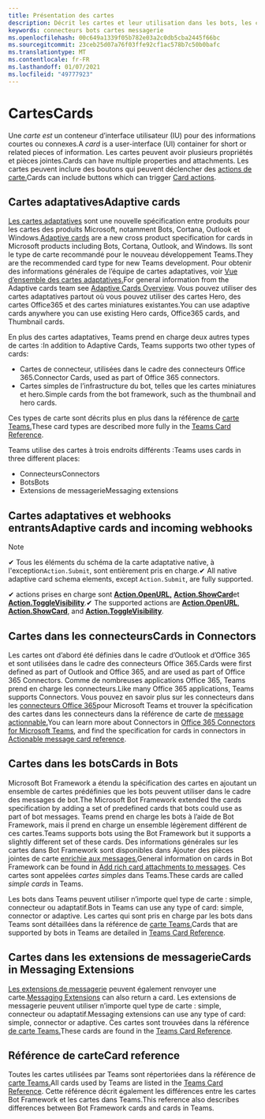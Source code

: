 ```yaml
---
title: Présentation des cartes
description: Décrit les cartes et leur utilisation dans les bots, les connecteurs et les extensions de messagerie
keywords: connecteurs bots cartes messagerie
ms.openlocfilehash: 00c649a1339f05b782e03a2c0db5cba2445f66bc
ms.sourcegitcommit: 23ceb25d07a76f03ffe92cf1ac578b7c50b0bafc
ms.translationtype: MT
ms.contentlocale: fr-FR
ms.lasthandoff: 01/07/2021
ms.locfileid: "49777923"
---
```

# <a name="cards"></a><span data-ttu-id="d93cc-104">Cartes</span><span class="sxs-lookup"><span data-stu-id="d93cc-104">Cards</span></span>

<span data-ttu-id="d93cc-105">Une *carte est* un conteneur d’interface utilisateur (IU) pour des informations courtes ou connexes.</span><span class="sxs-lookup"><span data-stu-id="d93cc-105">A *card* is a user-interface (UI) container for short or related pieces of information.</span></span> <span data-ttu-id="d93cc-106">Les cartes peuvent avoir plusieurs propriétés et pièces jointes.</span><span class="sxs-lookup"><span data-stu-id="d93cc-106">Cards can have multiple properties and attachments.</span></span> <span data-ttu-id="d93cc-107">Les cartes peuvent inclure des boutons qui peuvent déclencher des [actions de carte.](~/task-modules-and-cards/cards/cards-actions.md)</span><span class="sxs-lookup"><span data-stu-id="d93cc-107">Cards can include buttons which can trigger [Card actions](~/task-modules-and-cards/cards/cards-actions.md).</span></span>

## <a name="adaptive-cards"></a><span data-ttu-id="d93cc-108">Cartes adaptatives</span><span class="sxs-lookup"><span data-stu-id="d93cc-108">Adaptive cards</span></span>

<span data-ttu-id="d93cc-109">[Les cartes adaptatives](~/task-modules-and-cards/cards/cards-reference.md#adaptive-card) sont une nouvelle spécification entre produits pour les cartes des produits Microsoft, notamment Bots, Cortana, Outlook et Windows.</span><span class="sxs-lookup"><span data-stu-id="d93cc-109">[Adaptive cards](~/task-modules-and-cards/cards/cards-reference.md#adaptive-card) are a new cross product specification for cards in Microsoft products including Bots, Cortana, Outlook, and Windows.</span></span> <span data-ttu-id="d93cc-110">Ils sont le type de carte recommandé pour le nouveau développement Teams.</span><span class="sxs-lookup"><span data-stu-id="d93cc-110">They are the recommended card type for new Teams development.</span></span> <span data-ttu-id="d93cc-111">Pour obtenir des informations générales de l’équipe de cartes adaptatives, voir [Vue d’ensemble des cartes adaptatives.](/adaptive-cards)</span><span class="sxs-lookup"><span data-stu-id="d93cc-111">For general information from the Adaptive cards team see [Adaptive Cards Overview](/adaptive-cards).</span></span> <span data-ttu-id="d93cc-112">Vous pouvez utiliser des cartes adaptatives partout où vous pouvez utiliser des cartes Hero, des cartes Office365 et des cartes miniatures existantes.</span><span class="sxs-lookup"><span data-stu-id="d93cc-112">You can use adaptive cards anywhere you can use existing Hero cards, Office365 cards, and Thumbnail cards.</span></span>

<span data-ttu-id="d93cc-113">En plus des cartes adaptatives, Teams prend en charge deux autres types de cartes :</span><span class="sxs-lookup"><span data-stu-id="d93cc-113">In addition to Adaptive Cards, Teams supports two other types of cards:</span></span>

* <span data-ttu-id="d93cc-114">Cartes de connecteur, utilisées dans le cadre des connecteurs Office 365.</span><span class="sxs-lookup"><span data-stu-id="d93cc-114">Connector Cards, used as part of Office 365 connectors.</span></span>
* <span data-ttu-id="d93cc-115">Cartes simples de l’infrastructure du bot, telles que les cartes miniatures et hero.</span><span class="sxs-lookup"><span data-stu-id="d93cc-115">Simple cards from the bot framework, such as the thumbnail and hero cards.</span></span>

<span data-ttu-id="d93cc-116">Ces types de carte sont décrits plus en plus dans la référence de [carte Teams.](~/task-modules-and-cards/cards/cards-reference.md)</span><span class="sxs-lookup"><span data-stu-id="d93cc-116">These card types are described more fully in the [Teams Card Reference](~/task-modules-and-cards/cards/cards-reference.md).</span></span>

<span data-ttu-id="d93cc-117">Teams utilise des cartes à trois endroits différents :</span><span class="sxs-lookup"><span data-stu-id="d93cc-117">Teams uses cards in three different places:</span></span>

* <span data-ttu-id="d93cc-118">Connecteurs</span><span class="sxs-lookup"><span data-stu-id="d93cc-118">Connectors</span></span>
* <span data-ttu-id="d93cc-119">Bots</span><span class="sxs-lookup"><span data-stu-id="d93cc-119">Bots</span></span>
* <span data-ttu-id="d93cc-120">Extensions de messagerie</span><span class="sxs-lookup"><span data-stu-id="d93cc-120">Messaging extensions</span></span>

## <a name="adaptive-cards-and-incoming-webhooks"></a><span data-ttu-id="d93cc-121">Cartes adaptatives et webhooks entrants</span><span class="sxs-lookup"><span data-stu-id="d93cc-121">Adaptive cards and incoming webhooks</span></span>

> [!NOTE]
>
> <span data-ttu-id="d93cc-122">✔ Tous les éléments du schéma de la carte adaptative native, à l'exception`Action.Submit`, sont entièrement pris en charge.</span><span class="sxs-lookup"><span data-stu-id="d93cc-122">✔ All native adaptive card schema elements, except `Action.Submit`, are fully supported.</span></span>
>
> <span data-ttu-id="d93cc-123">✔ actions prises en charge sont [**Action.OpenURL,**](https://adaptivecards.io/explorer/Action.OpenUrl.html) [**Action.ShowCard**](https://adaptivecards.io/explorer/Action.ShowCard.html)et [**Action.ToggleVisibility**](https://adaptivecards.io/explorer/Action.ToggleVisibility.html).</span><span class="sxs-lookup"><span data-stu-id="d93cc-123">✔ The supported actions are [**Action.OpenURL**](https://adaptivecards.io/explorer/Action.OpenUrl.html), [**Action.ShowCard**](https://adaptivecards.io/explorer/Action.ShowCard.html), and [**Action.ToggleVisibility**](https://adaptivecards.io/explorer/Action.ToggleVisibility.html).</span></span>

## <a name="cards-in-connectors"></a><span data-ttu-id="d93cc-124">Cartes dans les connecteurs</span><span class="sxs-lookup"><span data-stu-id="d93cc-124">Cards in Connectors</span></span>

<span data-ttu-id="d93cc-125">Les cartes ont d’abord été définies dans le cadre d’Outlook et d’Office 365 et sont utilisées dans le cadre des connecteurs Office 365.</span><span class="sxs-lookup"><span data-stu-id="d93cc-125">Cards were first defined as part of Outlook and Office 365, and are used as part of Office 365 Connectors.</span></span> <span data-ttu-id="d93cc-126">Comme de nombreuses applications Office 365, Teams prend en charge les connecteurs.</span><span class="sxs-lookup"><span data-stu-id="d93cc-126">Like many Office 365 applications, Teams supports Connectors.</span></span> <span data-ttu-id="d93cc-127">Vous pouvez en savoir plus sur les connecteurs dans les [connecteurs Office 365](~/webhooks-and-connectors/what-are-webhooks-and-connectors.md)pour Microsoft Teams et trouver la spécification des cartes dans les connecteurs dans la référence de carte de [message actionnable.](/outlook/actionable-messages/card-reference)</span><span class="sxs-lookup"><span data-stu-id="d93cc-127">You can learn more about Connectors in [Office 365 Connectors for Microsoft Teams](~/webhooks-and-connectors/what-are-webhooks-and-connectors.md), and find the specification for cards in connectors in [Actionable message card reference](/outlook/actionable-messages/card-reference).</span></span>

## <a name="cards-in-bots"></a><span data-ttu-id="d93cc-128">Cartes dans les bots</span><span class="sxs-lookup"><span data-stu-id="d93cc-128">Cards in Bots</span></span>

<span data-ttu-id="d93cc-129">Microsoft Bot Framework a étendu la spécification des cartes en ajoutant un ensemble de cartes prédéfinies que les bots peuvent utiliser dans le cadre des messages de bot.</span><span class="sxs-lookup"><span data-stu-id="d93cc-129">The Microsoft Bot Framework extended the cards specification by adding a set of predefined cards that bots could use as part of bot messages.</span></span> <span data-ttu-id="d93cc-130">Teams prend en charge les bots à l’aide de Bot Framework, mais il prend en charge un ensemble légèrement différent de ces cartes.</span><span class="sxs-lookup"><span data-stu-id="d93cc-130">Teams supports bots using the Bot Framework but it supports a slightly different set of these cards.</span></span> <span data-ttu-id="d93cc-131">Des informations générales sur les cartes dans Bot Framework sont disponibles dans Ajouter des pièces jointes de carte [enrichie aux messages.](/bot-framework/nodejs/bot-builder-nodejs-send-rich-cards)</span><span class="sxs-lookup"><span data-stu-id="d93cc-131">General information on cards in Bot Framework can be found in [Add rich card attachments to messages](/bot-framework/nodejs/bot-builder-nodejs-send-rich-cards).</span></span> <span data-ttu-id="d93cc-132">Ces cartes sont appelées *cartes simples* dans Teams.</span><span class="sxs-lookup"><span data-stu-id="d93cc-132">These cards are called *simple cards* in Teams.</span></span>

<span data-ttu-id="d93cc-133">Les bots dans Teams peuvent utiliser n’importe quel type de carte : simple, connecteur ou adaptatif.</span><span class="sxs-lookup"><span data-stu-id="d93cc-133">Bots in Teams can use any type of card: simple, connector or adaptive.</span></span> <span data-ttu-id="d93cc-134">Les cartes qui sont pris en charge par les bots dans Teams sont détaillées dans la référence de [carte Teams.](~/task-modules-and-cards/cards/cards-reference.md)</span><span class="sxs-lookup"><span data-stu-id="d93cc-134">Cards that are supported by bots in Teams are detailed in [Teams Card Reference](~/task-modules-and-cards/cards/cards-reference.md).</span></span>  

## <a name="cards-in-messaging-extensions"></a><span data-ttu-id="d93cc-135">Cartes dans les extensions de messagerie</span><span class="sxs-lookup"><span data-stu-id="d93cc-135">Cards in Messaging Extensions</span></span>

<span data-ttu-id="d93cc-136">[Les extensions de messagerie](~/messaging-extensions/what-are-messaging-extensions.md) peuvent également renvoyer une carte.</span><span class="sxs-lookup"><span data-stu-id="d93cc-136">[Messaging Extensions](~/messaging-extensions/what-are-messaging-extensions.md) can also return a card.</span></span> <span data-ttu-id="d93cc-137">Les extensions de messagerie peuvent utiliser n’importe quel type de carte : simple, connecteur ou adaptatif.</span><span class="sxs-lookup"><span data-stu-id="d93cc-137">Messaging extensions can use any type of card: simple, connector or adaptive.</span></span> <span data-ttu-id="d93cc-138">Ces cartes sont trouvées dans la référence [de carte Teams.](~/task-modules-and-cards/cards/cards-reference.md)</span><span class="sxs-lookup"><span data-stu-id="d93cc-138">These cards are found in the [Teams Card Reference](~/task-modules-and-cards/cards/cards-reference.md).</span></span>

## <a name="card-reference"></a><span data-ttu-id="d93cc-139">Référence de carte</span><span class="sxs-lookup"><span data-stu-id="d93cc-139">Card reference</span></span>

<span data-ttu-id="d93cc-140">Toutes les cartes utilisées par Teams sont répertoriées dans la référence de [carte Teams.](~/task-modules-and-cards/cards/cards-reference.md)</span><span class="sxs-lookup"><span data-stu-id="d93cc-140">All cards used by Teams are listed in the [Teams Card Reference](~/task-modules-and-cards/cards/cards-reference.md).</span></span> <span data-ttu-id="d93cc-141">Cette référence décrit également les différences entre les cartes Bot Framework et les cartes dans Teams.</span><span class="sxs-lookup"><span data-stu-id="d93cc-141">This reference also describes differences between Bot Framework cards and cards in Teams.</span></span>
